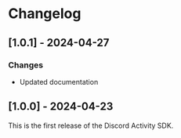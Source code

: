 # Changelog

## [1.0.1] - 2024-04-27

### Changes
- Updated documentation

## [1.0.0] - 2024-04-23
This is the first release of the Discord Activity SDK.
